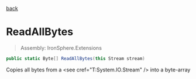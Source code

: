 ﻿

[back](/IronSphere.Extensions/types/StreamExtension)

# ReadAllBytes

> Assembly: IronSphere.Extensions

```csharp
public static Byte[] ReadAllBytes(this Stream stream)
```

Copies all bytes from a &lt;see cref=&quot;T:System.IO.Stream&quot; /&gt; into a byte-array

 